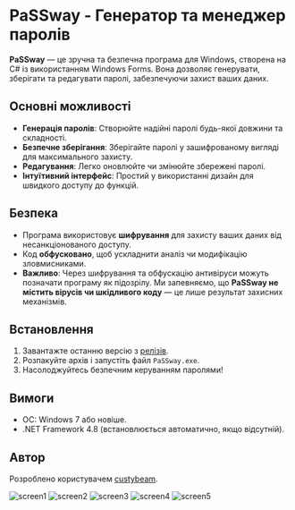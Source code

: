 # PaSSway - Генератор та менеджер паролів

**PaSSway** — це зручна та безпечна програма для Windows, створена на C# із використанням Windows Forms. Вона дозволяє генерувати, зберігати та редагувати паролі, забезпечуючи захист ваших даних.

## Основні можливості
- **Генерація паролів**: Створюйте надійні паролі будь-якої довжини та складності.
- **Безпечне зберігання**: Зберігайте паролі у зашифрованому вигляді для максимального захисту.
- **Редагування**: Легко оновлюйте чи змінюйте збережені паролі.
- **Інтуїтивний інтерфейс**: Простий у використанні дизайн для швидкого доступу до функцій.

## Безпека
- Програма використовує **шифрування** для захисту ваших даних від несанкціонованого доступу.
- Код **обфусковано**, щоб ускладнити аналіз чи модифікацію зловмисниками.
- **Важливо**: Через шифрування та обфускацію антивіруси можуть позначати програму як підозрілу. Ми запевняємо, що **PaSSway не містить вірусів чи шкідливого коду** — це лише результат захисних механізмів.

## Встановлення
1. Завантажте останню версію з [релізів](https://github.com/custybeam/PaSSway/releases).
2. Розпакуйте архів і запустіть файл `PaSSway.exe`.
3. Насолоджуйтесь безпечним керуванням паролями!

## Вимоги
- ОС: Windows 7 або новіше.
- .NET Framework 4.8 (встановлюється автоматично, якщо відсутній).

## Автор
Розроблено користувачем [custybeam](https://github.com/custybeam).

![screen1](https://github.com/user-attachments/assets/5ec16b58-2456-4280-814f-2efc2da5170b)
![screen2](https://github.com/user-attachments/assets/c95da79e-22b4-4d72-8d54-edbad28d0607)
![screen3](https://github.com/user-attachments/assets/97cf56ac-b13f-4647-ac06-32cfb506d25b)
![screen4](https://github.com/user-attachments/assets/3bcef74a-261c-4f16-b84a-73ba77c62876)
![screen5](https://github.com/user-attachments/assets/5c5dc097-7c9f-4d47-a67b-1253fbb7ad10)
